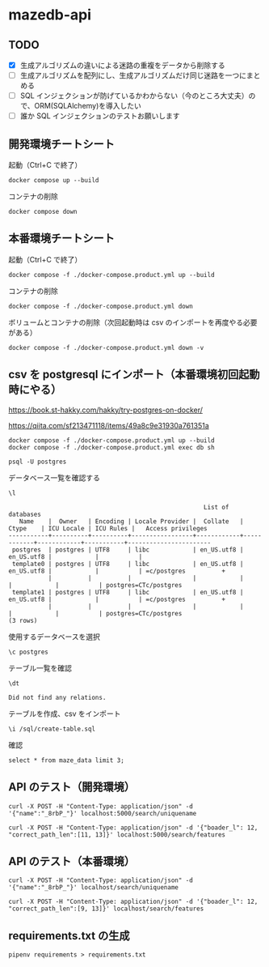 # mazedb-api

## TODO

- [x] 生成アルゴリズムの違いによる迷路の重複をデータから削除する
- [ ] 生成アルゴリズムを配列にし、生成アルゴリズムだけ同じ迷路を一つにまとめる
- [ ] SQL インジェクションが防げているかわからない（今のところ大丈夫）ので、ORM(SQLAlchemy)を導入したい
- [ ] 誰か SQL インジェクションのテストお願いします

## 開発環境チートシート

起動（Ctrl+C で終了）

```
docker compose up --build
```

コンテナの削除

```
docker compose down
```

## 本番環境チートシート

起動（Ctrl+C で終了）

```
docker compose -f ./docker-compose.product.yml up --build
```

コンテナの削除

```
docker compose -f ./docker-compose.product.yml down
```

ボリュームとコンテナの削除（次回起動時は csv のインポートを再度やる必要がある）

```
docker compose -f ./docker-compose.product.yml down -v
```

## csv を postgresql にインポート（本番環境初回起動時にやる）

https://book.st-hakky.com/hakky/try-postgres-on-docker/

https://qiita.com/sf213471118/items/49a8c9e31930a761351a

```
docker compose -f ./docker-compose.product.yml up --build
docker compose -f ./docker-compose.product.yml exec db sh
```

```
psql -U postgres
```

データベース一覧を確認する

```
\l
```

```
                                                      List of databases
   Name    |  Owner   | Encoding | Locale Provider |  Collate   |   Ctype    | ICU Locale | ICU Rules |   Access privileges
-----------+----------+----------+-----------------+------------+------------+------------+-----------+-----------------------
 postgres  | postgres | UTF8     | libc            | en_US.utf8 | en_US.utf8 |            |           |
 template0 | postgres | UTF8     | libc            | en_US.utf8 | en_US.utf8 |            |           | =c/postgres          +
           |          |          |                 |            |            |            |           | postgres=CTc/postgres
 template1 | postgres | UTF8     | libc            | en_US.utf8 | en_US.utf8 |            |           | =c/postgres          +
           |          |          |                 |            |            |            |           | postgres=CTc/postgres
(3 rows)
```

使用するデータベースを選択

```
\c postgres
```

テーブル一覧を確認

```
\dt
```

```
Did not find any relations.
```

テーブルを作成、csv をインポート

```
\i /sql/create-table.sql
```

確認

```
select * from maze_data limit 3;
```

## API のテスト（開発環境）

```
curl -X POST -H "Content-Type: application/json" -d '{"name":"_8rbP_"}' localhost:5000/search/uniquename
```

```
curl -X POST -H "Content-Type: application/json" -d '{"boader_l": 12, "correct_path_len":[11, 13]}' localhost:5000/search/features
```

## API のテスト（本番環境）

```
curl -X POST -H "Content-Type: application/json" -d '{"name":"_8rbP_"}' localhost/search/uniquename
```

```
curl -X POST -H "Content-Type: application/json" -d '{"boader_l": 12, "correct_path_len":[9, 13]}' localhost/search/features
```

## requirements.txt の生成

```
pipenv requirements > requirements.txt
```
